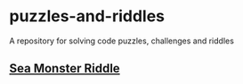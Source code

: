 # puzzles-and-riddles
A repository for solving code puzzles, challenges and riddles

## [Sea Monster Riddle](/sea-monster-riddle.html)
